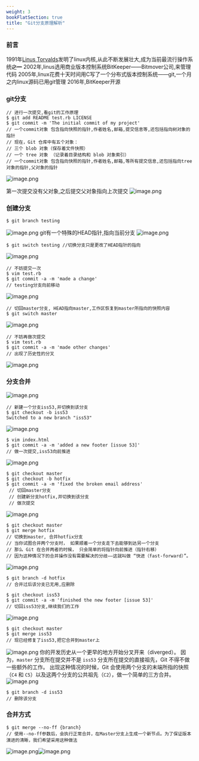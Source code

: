 ```yaml
---
weight: 3
bookFlatSection: true
title: "Git分支原理解析"
---
```


### 前言
1991年[Linus Torvalds](https://baike.baidu.com/item/Linus%20Torvalds/9336769)发明了linux内核,从此不断发展壮大,成为当前最流行操作系统~~之一~~
2002年,linus选用商业版本控制系统BitKeeper——Bitmover公司,来管理代码
2005年,linux花费十天时间用C写了一个分布式版本控制系统——git,一个月之内linux源码已用git管理
2016年,BitKeeper开源
### git分支
```
// 进行一次提交,看git的工作原理
$ git add README test.rb LICENSE
$ git commit -m 'The initial commit of my project'
// 一个commit对象 包含指向快照的指针,作者姓名,邮箱,提交信息等,还包括指向树对象的指针
// 现在，Git 仓库中有五个对象：
// 三个 blob 对象（保存着文件快照）
// 一个 tree 对象 （记录着目录结构和 blob 对象索引）
// 一个commit对象 包含指向快照的指针,作者姓名,邮箱,等所有提交信息,还包括指向tree对象的指针,父对象的指针
```
![image.png](/images/1595494028041-788d4657-c2be-4e5a-9d4d-b9afa43832d2.png)


第一次提交没有父对象,之后提交父对象指向上次提交
![image.png](/images/1595494094005-4d7ad2dd-6eab-4b9a-aa0a-83e20888723c.png)
### 创建分支
```
$ git branch testing
```
![image.png](/images/1595494106162-948db8a5-9d42-4f07-b281-d6f97db8723b.png)
git有一个特殊的HEAD指针,指向当前分支
![image.png](/images/1595494116171-e7bd5123-fee4-423f-a50f-ec7764622536.png)
```
$ git switch testing //切换分支只是更改了HEAD指针的指向
```


![image.png](/images/1595494125592-0229c7ef-e6eb-4b86-a881-825355ea4948.png)
```
// 不妨提交一次
$ vim test.rb
$ git commit -a -m 'made a change'
// testing分支向前移动
```
![image.png](/images/1595495360507-8efe5af9-7885-40b7-8519-67a34c99a611.png)
```
// 切回master分支, HEAD指向master,工作区恢复到master所指向的快照内容
$ git switch master
```
![image.png](/images/1595495455513-3f59000c-5e6c-4c01-9e9b-5eff3d5d210d.png)
```
// 不妨再做次提交
$ vim test.rb
$ git commit -a -m 'made other changes'
// 出现了历史性的分叉
```
![image.png](/images/1595495606034-991bad49-99ae-4f29-b032-7fdb0e6c9cd7.png)
### 分支合并
![image.png](/images/1595496208856-26c6fd6e-e4f2-4e6c-b009-62774cc1d91e.png)
```
// 新建一个分支iss53,并切换到该分支
$ git checkout -b iss53
Switched to a new branch "iss53"
```
![image.png](/images/1595496260273-90e10a20-7c47-4086-bd8a-292ef180ce0a.png)
```
$ vim index.html
$ git commit -a -m 'added a new footer [issue 53]'
// 做一次提交,iss53向前推进
```
![image.png](/images/1595496290078-34ac726c-6e5f-412d-817e-47802ba6a0aa.png)
```
$ git checkout master
$ git checkout -b hotfix
$ git commit -a -m 'fixed the broken email address'
 // 切回master分支
 // 创建新分支hotfix,并切换到该分支
 // 做次提交
```
![image.png](/images/1595496620651-f0581364-9444-4283-9f48-171485070a32.png)
```
$ git checkout master
$ git merge hotfix
// 切换到master, 合并hotfix分支
// 当你试图合并两个分支时， 如果顺着一个分支走下去能够到达另一个分支
// 那么 Git 在合并两者的时候， 只会简单的将指针向前推进（指针右移）
// 因为这种情况下的合并操作没有需要解决的分歧——这就叫做 “快进（fast-forward）”。
```
![image.png](/images/1595496652662-8a322c46-bff5-4a11-a388-fbb2eb915990.png)
```
$ git branch -d hotfix
// 合并过后该分支已无用,应删除
```
```
$ git checkout iss53
$ git commit -a -m 'finished the new footer [issue 53]'
// 切回iss53分支,继续我们的工作
```
![image.png](/images/1595496764111-ab43fef2-9e78-4f47-828c-87e5cddea568.png)
```
$ git checkout master
$ git merge iss53
// 现已经修复了iss53,把它合并到master上
```
![image.png](/images/1595496853355-a5ebaee0-dfdf-48c1-8bec-669853ca77b4.png)
你的开发历史从一个更早的地方开始分叉开来（diverged）。 因为，`master` 分支所在提交并不是 `iss53` 分支所在提交的直接祖先，Git 不得不做一些额外的工作。 出现这种情况的时候，Git 会使用两个分支的末端所指的快照（`C4` 和 `C5`）以及这两个分支的公共祖先（`C2`），做一个简单的三方合并。
![image.png](/images/1595497039584-4f27a639-fe4c-46f1-9ed7-85b733bb3aab.png)
```
$ git branch -d iss53
// 删除该分支
```
### 合并方式


```
$ git merge --no-ff {branch}
// 使用--no-ff参数后，会执行正常合并，在Master分支上生成一个新节点。为了保证版本演进的清晰，我们希望采用这种做法
```


![image.png](/images/1595498418942-938fa146-a441-4bba-9b27-c56ffc940e49.png)![image.png](/images/1595498426283-2ed721a5-7860-4960-9291-9d95bcdd4623.png)

